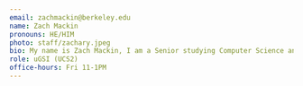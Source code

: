 ```yaml
---
email: zachmackin@berkeley.edu
name: Zach Mackin
pronouns: HE/HIM
photo: staff/zachary.jpeg
bio: My name is Zach Mackin, I am a Senior studying Computer Science and Statistics, and am from Denver, Colorado. In my free time I enjoy hiking, watching college sports, disc golfing, reading, and traveling.
role: uGSI (UCS2)
office-hours: Fri 11-1PM
---
```

